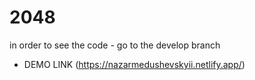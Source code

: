 # 2048

in order to see the code - go to the develop branch

- DEMO LINK (https://nazarmedushevskyii.netlify.app/)
